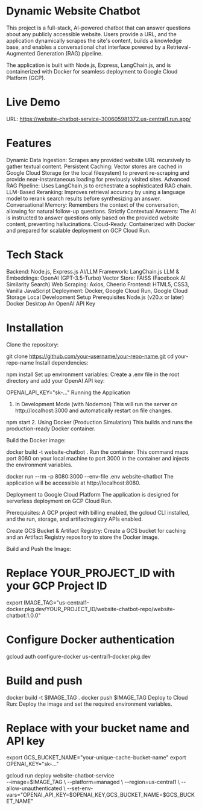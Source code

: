 # Dynamic Website Chatbot
This project is a full-stack, AI-powered chatbot that can answer questions about any publicly accessible website. Users provide a URL, and the application dynamically scrapes the site's content, builds a knowledge base, and enables a conversational chat interface powered by a Retrieval-Augmented Generation (RAG) pipeline.

The application is built with Node.js, Express, LangChain.js, and is containerized with Docker for seamless deployment to Google Cloud Platform (GCP).

# Live Demo
URL: https://website-chatbot-service-300605981372.us-central1.run.app/


# Features
Dynamic Data Ingestion: Scrapes any provided website URL recursively to gather textual content.
Persistent Caching: Vector stores are cached in Google Cloud Storage (or the local filesystem) to prevent re-scraping and provide near-instantaneous loading for previously visited sites.
Advanced RAG Pipeline: Uses LangChain.js to orchestrate a sophisticated RAG chain.
LLM-Based Reranking: Improves retrieval accuracy by using a language model to rerank search results before synthesizing an answer.
Conversational Memory: Remembers the context of the conversation, allowing for natural follow-up questions.
Strictly Contextual Answers: The AI is instructed to answer questions only based on the provided website content, preventing hallucinations.
Cloud-Ready: Containerized with Docker and prepared for scalable deployment on GCP Cloud Run.
# Tech Stack
Backend: Node.js, Express.js
AI/LLM Framework: LangChain.js
LLM & Embeddings: OpenAI (GPT-3.5-Turbo)
Vector Store: FAISS (Facebook AI Similarity Search)
Web Scraping: Axios, Cheerio
Frontend: HTML5, CSS3, Vanilla JavaScript
Deployment: Docker, Google Cloud Run, Google Cloud Storage
Local Development Setup
Prerequisites
Node.js (v20.x or later)
Docker Desktop
An OpenAI API Key
# Installation
Clone the repository:

git clone https://github.com/your-username/your-repo-name.git
cd your-repo-name
Install dependencies:

npm install
Set up environment variables:
Create a .env file in the root directory and add your OpenAI API key:

OPENAI_API_KEY="sk-..."
Running the Application
1. In Development Mode (with Nodemon)
This will run the server on http://localhost:3000 and automatically restart on file changes.

npm start
2. Using Docker (Production Simulation)
This builds and runs the production-ready Docker container.

Build the Docker image:

docker build -t website-chatbot .
Run the container:
This command maps port 8080 on your local machine to port 3000 in the container and injects the environment variables.

docker run --rm -p 8080:3000 --env-file .env website-chatbot
The application will be accessible at http://localhost:8080.

Deployment to Google Cloud Platform
The application is designed for serverless deployment on GCP Cloud Run.

Prerequisites: A GCP project with billing enabled, the gcloud CLI installed, and the run, storage, and artifactregistry APIs enabled.

Create GCS Bucket & Artifact Registry: Create a GCS bucket for caching and an Artifact Registry repository to store the Docker image.

Build and Push the Image:

# Replace YOUR_PROJECT_ID with your GCP Project ID
export IMAGE_TAG="us-central1-docker.pkg.dev/YOUR_PROJECT_ID/website-chatbot-repo/website-chatbot:1.0.0"

# Configure Docker authentication
gcloud auth configure-docker us-central1-docker.pkg.dev

# Build and push
docker build -t $IMAGE_TAG .
docker push $IMAGE_TAG
Deploy to Cloud Run:
Deploy the image and set the required environment variables.

# Replace with your bucket name and API key
export GCS_BUCKET_NAME="your-unique-cache-bucket-name"
export OPENAI_KEY="sk-..."

gcloud run deploy website-chatbot-service \
  --image=$IMAGE_TAG \
  --platform=managed \
  --region=us-central1 \
  --allow-unauthenticated \
  --set-env-vars="OPENAI_API_KEY=$OPENAI_KEY,GCS_BUCKET_NAME=$GCS_BUCKET_NAME"
